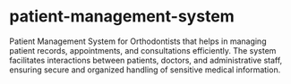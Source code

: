 # patient-management-system
Patient Management System for Orthodontists that helps in managing patient records, appointments, and consultations efficiently. The system facilitates interactions between patients, doctors, and administrative staff, ensuring secure and organized handling of sensitive medical information.
